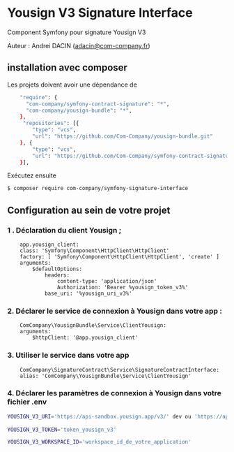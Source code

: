 # Yousign V3 Signature Interface
Component Symfony pour signature Yousign V3

Auteur : Andrei DACIN (adacin@com-company.fr)
## installation avec composer
Les projets doivent avoir une dépendance de 
```bash
    "require": {
      "com-company/symfony-contract-signature": "*",
      "com-company/yousign-bundle": "*",
    },
     "repositories": [{
        "type": "vcs",
        "url": "https://github.com/Com-Company/yousign-bundle.git"
    }, {
        "type": "vcs",
        "url": "https://github.com/Com-Company/symfony-contract-signature.git"
    }],
```

Exécutez ensuite
```bash
$ composer require com-company/symfony-signature-interface
```
## Configuration au sein de votre projet
### 1 . Déclaration du client Yousign ;


        app.yousign_client:
        class: 'Symfony\Component\HttpClient\HttpClient'
        factory: [ 'Symfony\Component\HttpClient\HttpClient', 'create' ]
        arguments:
            $defaultOptions:
                headers:
                    content-type: 'application/json'
                    Authorization: 'Bearer %yousign_token_v3%'
                base_uri: '%yousign_uri_v3%'

### 2. Déclarer le service de connexion à Yousign dans votre app : 

        ComCompany\YousignBundle\Service\ClientYousign:
        arguments:
            $httpClient: '@app.yousign_client'
### 3. Utiliser le service dans votre app

        ComCompany\SignatureContract\Service\SignatureContractInterface:
        alias: 'ComCompany\YousignBundle\Service\ClientYousign'

### 4. Déclarer les paramètres de connexion à Yousign dans votre fichier .env
```bash
YOUSIGN_V3_URI='https://api-sandbox.yousign.app/v3/' dev ou 'https://api.yousign.app/v3/' prod
 
YOUSIGN_V3_TOKEN='token_yousign_v3'

YOUSIGN_V3_WORKSPACE_ID='workspace_id_de_votre_application'
```
